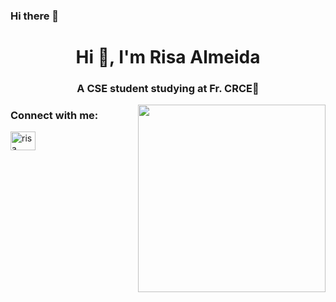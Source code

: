 ### Hi there 👋

<!--
**AlmeidaRisa/AlmeidaRisa** is a ✨ _special_ ✨ repository because its `README.md` (this file) appears on your GitHub profile.

Here are some ideas to get you started:

- 🔭 I’m currently working on ...
- 🌱 I’m currently learning ...
- 👯 I’m looking to collaborate on ...
- 🤔 I’m looking for help with ...
- 💬 Ask me about ...
- 📫 How to reach me: ...
- 😄 Pronouns: ...
- ⚡ Fun fact: ...
-->
<h1 align="center">Hi 👋, I'm Risa Almeida</h1>
<h3 align="center">A CSE student studying at Fr. CRCE📍</h3>

<img src="https://i.pinimg.com/originals/75/8f/1c/758f1cd8cede9c3e4711306fc030f4ce.gif" width="300" align="right">

<h3 align="left">Connect with me:</h3>
<p align="left">
<a href="https://linkedin.com/in/risa almeida" target="blank"><img align="center" src="https://raw.githubusercontent.com/rahuldkjain/github-profile-readme-generator/master/src/images/icons/Social/linked-in-alt.svg" alt="risa almeida" height="30" width="40" /></a>
</p>
